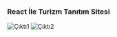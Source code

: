 ### React İle Turizm Tanıtım Sitesi
![Çıktı1](C:/Users/hsnyl/Desktop/proje1.png)
![Çıktı2](C:/Users/hsnyl/Desktop/proje2.png)
